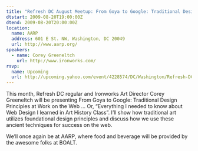 ```yaml
---
title: "Refresh DC August Meetup: From Goya to Google: Traditional Design Principles at Work on the Web"
dtstart: 2009-08-20T19:00:00Z
dtend: 2009-08-20T20:00:00Z
location:
  name: AARP
  address: 601 E St. NW, Washington, DC 20049
  url: http://www.aarp.org/
speakers:
  - name: Corey Greeneltch
    url: http://www.ironworks.com/
rsvp:
  name: Upcoming
  url: http://upcoming.yahoo.com/event/4228574/DC/Washington/Refresh-DC-August-Meetup-From-Goya-to-Google-Traditional-Design-Principles-at-Work-on-the-Web/AARP/
---
```


This month, Refresh DC regular and Ironworks Art Director Corey Greeneltch will be presenting From Goya to Google: Traditional Design Principles at Work on the Web ... Or, “Everything I needed to know about Web Design I learned in Art History Class”. I’ll show how traditional art utilizes foundational design principles and discuss how we use these ancient techniques for success on the web.

We’ll once again be at AARP, where food and beverage will be provided by the awesome folks at BOALT.